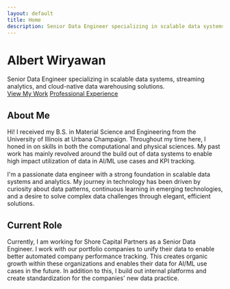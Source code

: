 ```yaml
---
layout: default
title: Home
description: Senior Data Engineer specializing in scalable data systems, streaming analytics, and cloud-native data warehousing solutions
---
```


<div class="hero">
  <h1>Albert Wiryawan</h1>
  <div class="hero-subtitle">
    Senior Data Engineer specializing in scalable data systems, streaming analytics, and cloud-native data warehousing solutions.
  </div>
  <div class="hero-cta">
    <a href="/avw-portfolio/projects" class="btn btn-primary">View My Work</a>
    <a href="/avw-portfolio/experience" class="btn btn-outline">Professional Experience</a>
  </div>
</div>

## About Me

Hi! I received my B.S. in Material Science and Engineering from the University of Illinois at Urbana Champaign. Throughout my time here, I honed in on skills in both the computational and physical sciences. My past work has mainly revolved around the build out of data systems to enable high impact utilization of data in AI/ML use cases and KPI tracking.

I'm a passionate data engineer with a strong foundation in scalable data systems and analytics. My journey in technology has been driven by curiosity about data patterns, continuous learning in emerging technologies, and a desire to solve complex data challenges through elegant, efficient solutions.

## Current Role

Currently, I am working for Shore Capital Partners as a Senior Data Engineer. I work with our portfolio companies to unify their data to enable better automated company performance tracking. This creates organic growth within these organizations and enables their data for AI/ML use cases in the future. In addition to this, I build out internal platforms and create standardization for the companies' new data practice.

